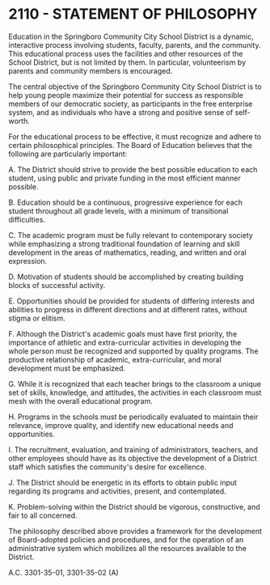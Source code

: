 2110 - STATEMENT OF PHILOSOPHY
==============================

Education in the Springboro Community City School District is a dynamic,
interactive process involving students, faculty, parents, and the
community. This educational process uses the facilities and other
resources of the School District, but is not limited by them. In
particular, volunteerism by parents and community members is encouraged.

The central objective of the Springboro Community City School District
is to help young people maximize their potential for success as
responsible members of our democratic society, as participants in the
free enterprise system, and as individuals who have a strong and
positive sense of self-worth.

For the educational process to be effective, it must recognize and
adhere to certain philosophical principles. The Board of Education
believes that the following are particularly important:

A. The District should strive to provide the best possible education to
each student, using public and private funding in the most efficient
manner possible.

B. Education should be a continuous, progressive experience for each
student throughout all grade levels, with a minimum of transitional
difficulties.

C. The academic program must be fully relevant to contemporary society
while emphasizing a strong traditional foundation of learning and skill
development in the areas of mathematics, reading, and written and oral
expression.

D. Motivation of students should be accomplished by creating building
blocks of successful activity.

E. Opportunities should be provided for students of differing interests
and abilities to progress in different directions and at different
rates, without stigma or elitism.

F. Although the District's academic goals must have first priority, the
importance of athletic and extra-curricular activities in developing the
whole person must be recognized and supported by quality programs. The
productive relationship of academic, extra-curricular, and moral
development must be emphasized.

G. While it is recognized that each teacher brings to the classroom a
unique set of skills, knowledge, and attitudes, the activities in each
classroom must mesh with the overall educational program.

H. Programs in the schools must be periodically evaluated to maintain
their relevance, improve quality, and identify new educational needs and
opportunities.

I. The recruitment, evaluation, and training of administrators,
teachers, and other employees should have as its objective the
development of a District staff which satisfies the community's desire
for excellence.

J. The District should be energetic in its efforts to obtain public
input regarding its programs and activities, present, and contemplated.

K. Problem-solving within the District should be vigorous, constructive,
and fair to all concerned.

The philosophy described above provides a framework for the development
of Board-adopted policies and procedures, and for the operation of an
administrative system which mobilizes all the resources available to the
District.

A.C. 3301-35-01, 3301-35-02 (A)
